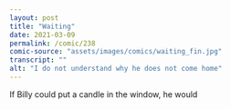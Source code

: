 ```yaml
---
layout: post
title: "Waiting"
date: 2021-03-09
permalink: /comic/238
comic-source: "assets/images/comics/waiting_fin.jpg"
transcript: ""
alt: "I do not understand why he does not come home"
---
```


If Billy could put a candle in the window, he would
